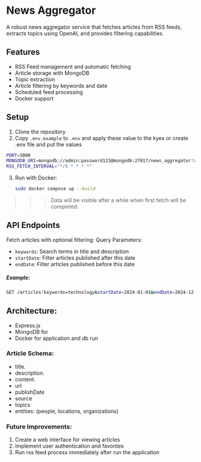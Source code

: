 # News Aggregator

A robust news aggregator service that fetches articles from RSS feeds, extracts topics using OpenAI, and provides filtering capabilities.

## Features

- RSS Feed management and automatic fetching
- Article storage with MongoDB
- Topic extraction
- Article filtering by keywords and date
- Scheduled feed processing
- Docker support

## Setup

1. Clone the repository
2. Copy `.env.example` to `.env` and apply these value to the kyes or create .env file and put the values
```bash
PORT=3000
MONGODB_URI=mongodb://admin:password123@mongodb:27017/news_aggregator?authSource=admin
RSS_FETCH_INTERVAL="*/5 * * * *"
```
3. Run with Docker:
   ```bash
   sudo docker compose up --build
   ```
>>> Data will be visible after a while when first fetch will be completed.

## API Endpoints

Fetch articles with optional filtering:
Query Parameters:

 - `keywords`: Search terms in title and description
 - `startDate`: Filter articles published after this date
 - `endDate`: Filter articles published before this date

##### Example:
```bash
GET /articles?keywords=technology&startDate=2024-01-01&endDate=2024-12-31
```

## Architecture:

- Express.js
- MongoDB for
- Docker for application and db run

### Article Schema:
- title.
- description.
- content.
- url
- publishDate
- source
- topics
- entities: (people, locations, organizations)


### Future Improvements:
1. Create a web interface for viewing articles
2. Implement user authentication and favorites
3. Run rss feed process immediately after run the application


